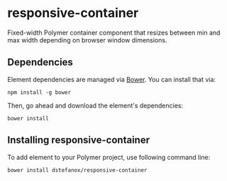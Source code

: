 # responsive-container

Fixed-width Polymer container component that resizes between min and max width depending on browser window dimensions.


## Dependencies

Element dependencies are managed via [Bower](http://bower.io/). You can
install that via:

    npm install -g bower

Then, go ahead and download the element's dependencies:

    bower install


## Installing responsive-container
To add element to your Polymer project, use following command line:

    bower install dstefanox/responsive-container
